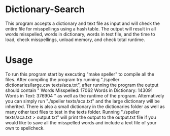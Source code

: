 # Dictionary-Search
This program accepts a dictionary and text file as input and will check the entire file for misspellings using a hash table. The output will result in all words misspelled,
words in dictionary, words in text file, and the time to load, check misspellings, unload memory, and check total runtime.
# Usage
To run this program start by executing "make speller" to compile all the files. After compiling the program try running "./speller dictionaries/large.csv texts/aca.txt", after
running the program the output should contain 
"
Words Misspelled: 17062
Words in Dictionary: 143091
Words in Text: 376904
"
as well as the runtime of the program. Alternatively you can simply run "./speller texts/aca.txt" and the large dictionary will be inherited. There is also a small dictionary
in the dictionaries folder as well as many other text files to test in the texts folder. Running "./speller texts/aca.txt > output.txt" will print the output to the output.txt
file if you would like to save all the misspelled words and include a text file of your own to spellcheck.
